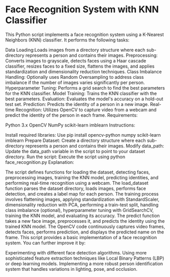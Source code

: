 # Face Recognition System with KNN Classifier
This Python script implements a face recognition system using a K-Nearest Neighbors (KNN) classifier. It performs the following tasks:

Data Loading:Loads images from a directory structure where each sub-directory represents a person and contains their images.
Preprocessing: Converts images to grayscale, detects faces using a Haar cascade classifier, resizes faces to a fixed size, flattens the images, and applies standardization and dimensionality reduction techniques.
Class Imbalance Handling: Optionally uses Random Oversampling to address class imbalance if the number of images varies significantly per person.
Hyperparameter Tuning: Performs a grid search to find the best parameters for the KNN classifier.
Model Training: Trains the KNN classifier with the best parameters.
Evaluation: Evaluates the model's accuracy on a hold-out test set.
Prediction: Predicts the identity of a person in a new image.
Real-time Recognition: Utilizes OpenCV to capture video from a webcam and predict the identity of the person in each frame.
Requirements:

Python 3.x
OpenCV
NumPy
scikit-learn
imblearn
Instructions:

Install required libraries: Use pip install opencv-python numpy scikit-learn imblearn
Prepare Dataset: Create a directory structure where each sub-directory represents a person and contains their images.
Modify data_path: Update the data_path variable in the script to point to your dataset directory.
Run the script: Execute the script using python face_recognition.py
Explanation:

The script defines functions for loading the dataset, detecting faces, preprocessing images, training the KNN model, predicting identities, and performing real-time recognition using a webcam.
The load_dataset function parses the dataset directory, loads images, performs face detection, and creates a label map for each person.
The training process involves flattening images, applying standardization with StandardScaler, dimensionality reduction with PCA, performing a train-test split, handling class imbalance (optional), hyperparameter tuning with GridSearchCV, training the KNN model, and evaluating its accuracy.
The predict function takes a new face image, preprocesses it, and predicts the identity using the trained KNN model.
The OpenCV code continuously captures video frames, detects faces, performs prediction, and displays the predicted name on the frame.
This script provides a basic implementation of a face recognition system. You can further improve it by:

Experimenting with different face detection algorithms.
Using more sophisticated feature extraction techniques like Local Binary Patterns (LBP) or deep learning models.
Implementing a more robust person identification system that handles variations in lighting, pose, and occlusion.


